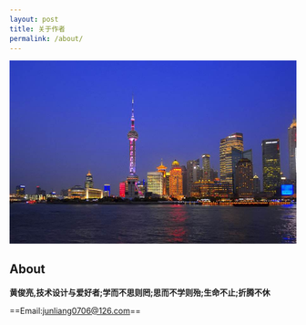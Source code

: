 ```yaml
---
layout: post
title: 关于作者
permalink: /about/
---
```


<img itemprop="image" class="img-rounded" src="/styles/images/mingzhu.jpg" alt="Your Name">

## About

**黄俊亮,技术设计与爱好者;学而不思则罔;思而不学则殆;生命不止;折腾不休**

==Email:junliang0706@126.com==

